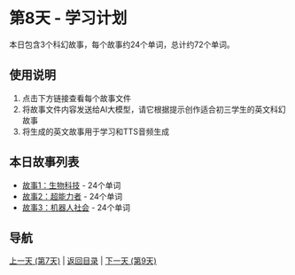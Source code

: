 # 第8天 - 学习计划

本日包含3个科幻故事，每个故事约24个单词，总计约72个单词。

## 使用说明

1. 点击下方链接查看每个故事文件
2. 将故事文件内容发送给AI大模型，请它根据提示创作适合初三学生的英文科幻故事
3. 将生成的英文故事用于学习和TTS音频生成

## 本日故事列表

- [故事1：生物科技](./story_8_1.md) - 24个单词
- [故事2：超能力者](./story_8_2.md) - 24个单词
- [故事3：机器人社会](./story_8_3.md) - 24个单词

## 导航

[上一天 (第7天)](../day_7/day_7_index.md) | [返回目录](../master_index.md) | [下一天 (第9天)](../day_9/day_9_index.md)
